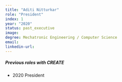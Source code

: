 ```yaml
---
title: "Aditi Nitturkar"
role: "President"
index: 1
year: "2020"
status: past_executive
image: 
degree: Mechatronic Engineering / Computer Science
email:
linkedin-url:
---
```

##### Previous roles with CREATE

- 2020 President